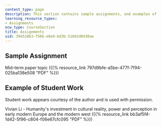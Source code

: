```yaml
---
content_type: page
description: This section contains sample assignments, and examples of student work.
learning_resource_types:
- Assignments
ocw_type: CourseSection
title: Assignments
uid: 394534b3-f56b-e6e9-bd3b-51692d0430ae
---
```


Sample Assignment
-----------------

Mid-term paper topic ({{% resource_link 797d9bfe-a5be-477f-7f94-025ba138e508 "PDF" %}})

Example of Student Work
-----------------------

Student work appears courtesy of the author and is used with permission.

Vivian Li - Humanity's investment in cultural reality, power and perception in early modern Europe and the modern west ({{% resource_link bb3af5f4-1d42-5f96-c804-f06e67cfc095 "PDF" %}})